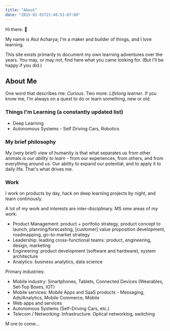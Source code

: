 ```yaml
---
title: "About"
date: "2015-01-01T21:48:51-07:00"
---
```


Hi there. 👋

My name is Atul Acharya; I'm a maker and builder of things, and I love learning.

This site exists primarily to document my own learning adventures over the years.
You may, or may not, find here what you came looking for. (But I'll be happy if you did.)

## About Me

One word that describes me: _Curious_. Two more: _Lifelong learner_. If you know me, I'm always on a quest to do or learn something, new or old.

### Things I'm Learning (a constantly updated list)

* Deep Learning
* Autonomous Systems - Self Driving Cars, Robotics


### My brief philosophy


My (very brief) view of humanity is that what separates us from other animals is _our ability to learn_ - from our
experiences, from others, and from everything around us. Our ability to expand our potential, and to apply it to daily life. That's what drives me.

### Work 

I work on products by day, hack on deep learning projects by night, and learn continously.

A lot of my work and interests are inter-disciplinary. MS
ome areas of my work:

- Product Management: product + portfolio strategy, product concept to launch, planning/forecasting, [customer] value proposition development, roadmapping, go-to-market strategy
- Leadership: leading cross-functional teams: product, engineering, design, marketing
- Engineering: product development (software and hardware), system architecture
- Analytics: business analytics, data science

Primary industries:

- Mobile industry: Smartphones, Tablets, Connected Devices (Wearables, Set-Top Boxes, IOT)
- Mobile services: Mobile Apps and SaaS products - Messaging, Ads/Analytics, Mobile Commerce, Mobile 
- Web apps and services
- Autonomous Systems (Self-Driving Cars, etc.)
- Telecom / Networking: Infrastructure: Optical networking, switching

M
ore to come...